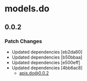 # models.do

## 0.0.2

### Patch Changes

- Updated dependencies [eb2da60]
- Updated dependencies [b50bbaa]
- Updated dependencies [e500eff]
- Updated dependencies [4bb6ac8]
  - apis.do@0.0.2
